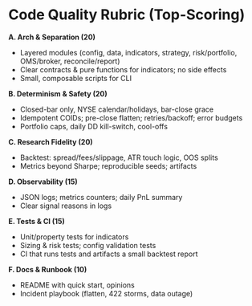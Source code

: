 # Code Quality Rubric (Top-Scoring)

**A. Arch & Separation (20)**
- Layered modules (config, data, indicators, strategy, risk/portfolio, OMS/broker, reconcile/report)
- Clear contracts & pure functions for indicators; no side effects
- Small, composable scripts for CLI

**B. Determinism & Safety (20)**
- Closed-bar only, NYSE calendar/holidays, bar-close grace
- Idempotent COIDs; pre-close flatten; retries/backoff; error budgets
- Portfolio caps, daily DD kill-switch, cool-offs

**C. Research Fidelity (20)**
- Backtest: spread/fees/slippage, ATR touch logic, OOS splits
- Metrics beyond Sharpe; reproducible seeds; artifacts

**D. Observability (15)**
- JSON logs; metrics counters; daily PnL summary
- Clear signal reasons in logs

**E. Tests & CI (15)**
- Unit/property tests for indicators
- Sizing & risk tests; config validation tests
- CI that runs tests and artifacts a small backtest report

**F. Docs & Runbook (10)**
- README with quick start, opinions
- Incident playbook (flatten, 422 storms, data outage)

